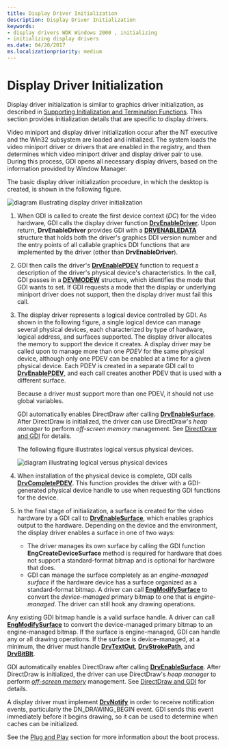 ```yaml
---
title: Display Driver Initialization
description: Display Driver Initialization
keywords:
- display drivers WDK Windows 2000 , initializing
- initializing display drivers
ms.date: 04/20/2017
ms.localizationpriority: medium
---
```


# Display Driver Initialization

Display driver initialization is similar to graphics driver initialization, as described in [Supporting Initialization and Termination Functions](supporting-initialization-and-termination-functions.md). This section provides initialization details that are specific to display drivers.

Video miniport and display driver initialization occur after the NT executive and the Win32 subsystem are loaded and initialized. The system loads the video miniport driver or drivers that are enabled in the registry, and then determines which video miniport driver and display driver pair to use. During this process, GDI opens all necessary display drivers, based on the information provided by Window Manager.

The basic display driver initialization procedure, in which the desktop is created, is shown in the following figure.

![diagram illustrating display driver initialization](images/202-01.png)

1. When GDI is called to create the first device context (*DC*) for the video hardware, GDI calls the display driver function [**DrvEnableDriver**](/windows/win32/api/winddi/nf-winddi-drvenabledriver). Upon return, **DrvEnableDriver** provides GDI with a [**DRVENABLEDATA**](/windows/win32/api/winddi/ns-winddi-drvenabledata) structure that holds both the driver's graphics DDI version number and the entry points of all callable graphics DDI functions that are implemented by the driver (other than **DrvEnableDriver**).

2. GDI then calls the driver's [**DrvEnablePDEV**](/windows/win32/api/winddi/nf-winddi-drvenablepdev) function to request a description of the driver's physical device's characteristics. In the call, GDI passes in a [**DEVMODEW**](/windows/win32/api/wingdi/ns-wingdi-devmodew) structure, which identifies the mode that GDI wants to set. If GDI requests a mode that the display or underlying miniport driver does not support, then the display driver must fail this call.

3. The display driver represents a logical device controlled by GDI. As shown in the following figure, a single logical device can manage several physical devices, each characterized by type of hardware, logical address, and surfaces supported. The display driver allocates the memory to support the device it creates. A display driver may be called upon to manage more than one *PDEV* for the same physical device, although only one PDEV can be enabled at a time for a given physical device. Each PDEV is created in a separate GDI call to [**DrvEnablePDEV**](/windows/win32/api/winddi/nf-winddi-drvenablepdev), and each call creates another PDEV that is used with a different surface.

   Because a driver must support more than one PDEV, it should not use global variables.

   GDI automatically enables DirectDraw after calling [**DrvEnableSurface**](/windows/win32/api/winddi/nf-winddi-drvenablesurface). After DirectDraw is initialized, the driver can use DirectDraw's *heap manager* to perform *off-screen memory* management. See [DirectDraw and GDI](directdraw-and-gdi.md) for details.

   The following figure illustrates logical versus physical devices.

   ![diagram illustrating logical versus physical devices](images/202-03.png)

4. When installation of the physical device is complete, GDI calls [**DrvCompletePDEV**](/windows/win32/api/winddi/nf-winddi-drvcompletepdev). This function provides the driver with a GDI-generated physical device handle to use when requesting GDI functions for the device.

5. In the final stage of initialization, a surface is created for the video hardware by a GDI call to [**DrvEnableSurface**](/windows/win32/api/winddi/nf-winddi-drvenablesurface), which enables graphics output to the hardware. Depending on the device and the environment, the display driver enables a surface in one of two ways:

   * The driver manages its own surface by calling the GDI function **EngCreateDeviceSurface** method is required for hardware that does not support a standard-format bitmap and is optional for hardware that does.
   * GDI can manage the surface completely as an *engine-managed surface* if the hardware device has a surface organized as a standard-format bitmap. A driver can call [**EngModifySurface**](/windows/win32/api/winddi/nf-winddi-engmodifysurface) to convert the *device-managed* primary bitmap to one that is *engine-managed*. The driver can still hook any drawing operations.

Any existing GDI bitmap handle is a valid surface handle. A driver can call [**EngModifySurface**](/windows/win32/api/winddi/nf-winddi-engmodifysurface) to convert the device-managed primary bitmap to an engine-managed bitmap. If the surface is engine-managed, GDI can handle any or all drawing operations. If the surface is device-managed, at a minimum, the driver must handle [**DrvTextOut**](/windows/win32/api/winddi/nf-winddi-drvtextout), [**DrvStrokePath**](/windows/win32/api/winddi/nf-winddi-drvstrokepath), and [**DrvBitBlt**](/windows/win32/api/winddi/nf-winddi-drvbitblt).

GDI automatically enables DirectDraw after calling [**DrvEnableSurface**](/windows/win32/api/winddi/nf-winddi-drvenablesurface). After DirectDraw is initialized, the driver can use DirectDraw's *heap manager* to perform [*off-screen memory*](video-present-network-terminology.md#off_screen_memory) management. See [DirectDraw and GDI](directdraw-and-gdi.md) for details.

A display driver must implement [**DrvNotify**](/windows/win32/api/winddi/nf-winddi-drvnotify) in order to receive notification events, particularly the DN_DRAWING_BEGIN event. GDI sends this event immediately before it begins drawing, so it can be used to determine when caches can be initialized.

See the [Plug and Play](../kernel/introduction-to-plug-and-play.md) section for more information about the boot process.
